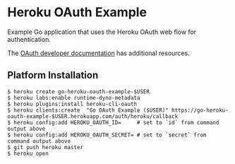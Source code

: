 # Heroku OAuth Example 

Example Go application that uses the Heroku OAuth web flow for authentication.

The [OAuth developer documentation](https://devcenter.heroku.com/articles/oauth) has additional resources.

## Platform Installation

```
$ heroku create go-heroku-oauth-example-$USER
$ heroku labs:enable runtime-dyno-metadata
$ heroku plugins:install heroku-cli-oauth
$ heroku clients:create  "Go OAuth Example ($USER)" https://go-heroku-oauth-example-$USER.herokuapp.com/auth/heroku/callback
$ heroku config:add HEROKU_OAUTH_ID=     # set to `id` from command output above
$ heroku config:add HEROKU_OAUTH_SECRET= # set to `secret` from command output above
$ git push heroku master
$ heroku open
```
